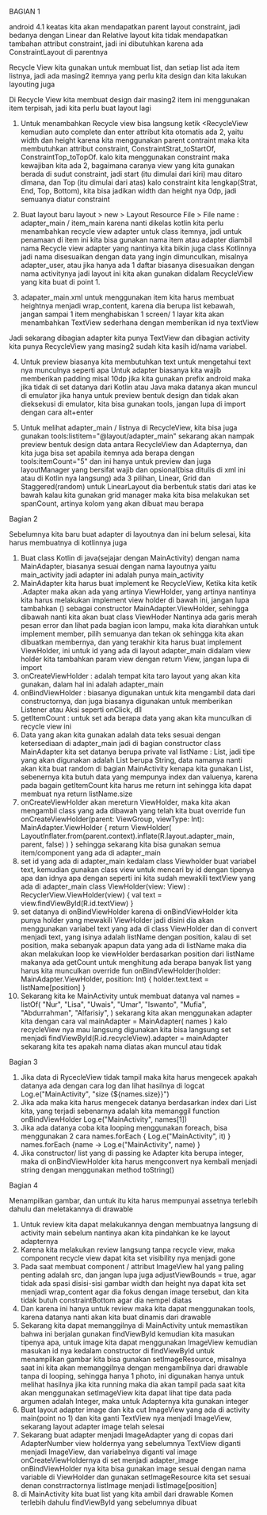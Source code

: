 BAGIAN 1

android 4.1 keatas kita akan mendapatkan parent layout constraint, jadi bedanya dengan Linear dan Relative layout
kita tidak mendapatkan tambahan attribut constraint, jadi ini dibutuhkan karena ada ConstraintLayout di parentnya

Recycle View kita gunakan untuk membuat list, dan setiap list ada item listnya, jadi ada masing2 itemnya yang perlu kita design dan kita lakukan layouting juga

Di Recycle View kita membuat design dair masing2 item ini menggunakan item terpisah, jadi kita perlu buat layout lagi

1. Untuk menambahkan Recycle view bisa langsung ketik <RecycleView kemudian auto complete dan enter
   attribut kita otomatis ada 2, yaitu width dan height
   karena kita menggunakan parent contraint maka kita membutuhkan attribut constraint, ConstraintStrat_toStartOf, ConstraintTop_toTopOf.
   kalo kita menggunakan constraint maka kewajiban kita ada 2, bagaimana caranya view yang kita gunakan berada di sudut constraint,
   jadi start (itu dimulai dari kiri) mau ditaro dimana, dan Top (itu dimulai dari atas)
   kalo constraint kita lengkap(Strat, End, Top, Bottom), kita bisa jadikan width dan height nya 0dp, jadi semuanya diatur constraint

2. Buat layout baru
   layout > new > Layout Resource File > File name : adapter_main / item_main
   karena nanti dikelas kotlin kita perlu menambahkan recycle view adapter untuk class itemnya,
   jadi untuk penamaan di item ini kita bisa gunakan nama item atau adapter diambil nama Recycle view adapter yang nantinya kita bikin juga class Kotlinnya
   jadi nama disesuaikan dengan data yang ingin dimunculkan, misalnya adapter_user, atau jika hanya ada 1 daftar biasanya disesuaikan dengan nama activitynya
   jadi layout ini kita akan gunakan didalam RecycleView yang kita buat di point 1.

3. adapater_main.xml
   untuk menggunakan item kita harus membuat heightnya menjadi wrap_content, karena dia berupa list kebawah, jangan sampai 1 item menghabiskan 1 screen/ 1 layar
   kita akan menambahkan TextView sederhana dengan memberikan id nya textView

Jadi sekarang dibagian adapter kita punya TextView dan dibagian activity kita punya RecycleView yang masing2 sudah kita kasih id/nama variabel.

4. Untuk preview biasanya kita membutuhkan text untuk mengetahui text nya munculnya seperti apa
   Untuk adapter biasanya kita wajib memberikan padding misal 10dp
   jika kita gunakan prefix android maka jika tidak di set datanya dari Kotlin atau Java maka datanya akan muncul di emulator
   jika hanya untuk preview bentuk design dan tidak akan dieksekusi di emulator, kita bisa gunakan tools, jangan lupa di import dengan cara alt+enter

5. Untuk melihat adapter_main / listnya di RecycleView, kita bisa juga gunakan tools:listitem="@layout/adapter_main"
   sekarang akan nampak preview bentuk design data antara RecycleView dan Adapternya,
   dan kita juga bisa set apabila itemnya ada berapa dengan tools:itemCount="5" dan ini hanya untuk preview
   dan juga layoutManager yang bersifat wajib dan opsional(bisa ditulis di xml ini atau di Kotlin nya langsung)
   ada 3 pilihan, Linear, Grid dan Staggered(random)
   untuk LinearLayout dia berbentuk statis dari atas ke bawah
   kalau kita gunakan grid manager maka kita bisa melakukan set spanCount, artinya kolom yang akan dibuat mau berapa


Bagian 2

Sebelumnya kita baru buat adapter di layoutnya dan ini belum selesai, kita harus membuatnya di kotlinnya juga

1. Buat class Kotlin di java(sejajar dengan MainActivity) dengan nama MainAdapter, biasanya sesuai dengan nama layoutnya yaitu main_activity
      jadi adapter ini adalah punya main_activity
2. MainAdapter
      kita harus buat implement ke RecycleView,
      Ketika kita ketik .Adapter maka akan ada <VH> yang artinya ViewHolder, yang artinya nantinya kita harus melakukan implement view holder di bawah ini, jangan lupa tambahkan () sebagai constructor
      MainAdapter.ViewHolder, sehingga dibawah nanti kita akan buat class ViewHoder
      Nantinya ada garis merah pesan error dan lihat pada bagian icon lampu, maka kita diarahkan untuk implement member, pilih semuanya dan tekan ok
      sehingga kita akan dibuatkan membernya, dan yang terakhir kita harus buat implement ViewHolder, ini untuk id yang ada di layout adapter_main
      didalam view holder kita tambahkan param view dengan return View, jangan lupa di import
3. onCreateViewHolder : adalah tempat kita taro layout yang akan kita gunakan, dalam hal ini adalah adapter_main
4. onBindViewHolder : biasanya digunakan untuk kita mengambil data dari constructornya, dan juga biasanya digunakan untuk memberikan Listener atau Aksi seperti onClick, dll
5. getItemCount : untuk set ada berapa data yang akan kita munculkan di recycle view ini 
6. Data yang akan kita gunakan adalah data teks sesuai dengan ketersediaan di adapter_main
      jadi di bagian constructor class MainAdapter kita set datanya berupa private val listName : List<String>, jadi tipe yang akan digunakan adalah List berupa String, data namanya nanti akan kita buat random di bagian MainActivity
      kenapa kita gunakan List, sebenernya kita butuh data yang mempunya index dan valuenya,
      karena pada bagain getItemCount kita harus me return int sehingga kita dapat membuat nya return listName.size
7. onCreateViewHolder akan mereturn ViewHolder, maka kita akan mengambil class yang ada dibawah yang telah kita buat
      override fun onCreateViewHolder(parent: ViewGroup, viewType: Int): MainAdapter.ViewHolder {
         return ViewHolder(
            LayoutInflater.from(parent.context).inflate(R.layout.adapter_main, parent, false)
         )
      }
      sehingga sekarang kita bisa gunakan semua item/component yang ada di adapter_main
8. set id yang ada di adapter_main kedalam class Viewholder
      buat variabel text, kemudian gunakan class view untuk mencari by id dengan tipenya apa dan idnya apa
      dengan seperti ini kita sudah mewakili textView yang ada di adapter_main
   class ViewHolder(view: View) : RecyclerView.ViewHolder(view) {
      val text = view.findViewById<TextView>(R.id.textView)
   }
9. set datanya di onBindViewHolder karena di onBindViewHolder kita punya holder yang mewakili ViewHolder
      jadi disini dia akan menggunakan variabel text yang ada di class ViewHolder dan di convert menjadi text, yang isinya adalah listName dengan position,
      kalau di set position, maka sebanyak apapun data yang ada di listName maka dia akan melakukan loop ke viewHolder berdasarkan position dari listName makanya ada getCount untuk menghitung ada berapa banyak list yang harus kita munculkan
   override fun onBindViewHolder(holder: MainAdapter.ViewHolder, position: Int) {
      holder.text.text = listName[position]
   }
10. Sekarang kita ke MainActivity untuk membuat datanya
    val names = listOf<String>(
       "Nur",
       "Lisa",
       "Uwais",
       "Umar",
       "Iswanto",
       "Mufia",
       "Abdurrahman",
       "Alfarisiy",
    )
      sekarang kita akan menggunakan adapter kita dengan cara
      val mainAdapter = MainAdapter( names )
      kalo recycleView nya mau langsung digunakan kita bisa langsung set menjadi findViewById<RecyclerView>(R.id.recycleView).adapter = mainAdapter
      sekarang kita tes apakah nama diatas akan muncul atau tidak


Bagian 3

1. Jika data di RycecleView tidak tampil maka kita harus mengecek apakah datanya ada dengan cara log dan lihat hasilnya di logcat
    Log.e("MainActivity", "size {${names.size}}")
2. Jika ada maka kita harus mengecek datanya berdasarkan index dari List kita, yang terjadi sebenarnya adalah kita memanggil function onBindViewHolder
    Log.e("MainActivity", names[1])
3. Jika ada datanya coba kita looping menggunakan foreach, bisa menggunakan 2 cara
   names.forEach {
       Log.e("MainActivity", it)
   }
   names.forEach {name ->
       Log.e("MainActivity", name)
   }
4. Jika constructor/ list yang di passing ke Adapter kita berupa integer, maka di onBindViewHolder kita harus mengconvert nya kembali menjadi string dengan menggunakan method toString()
    

Bagian 4

Menampilkan gambar, dan untuk itu kita harus mempunyai assetnya terlebih dahulu dan meletakannya di drawable

1. Untuk review kita dapat melakukannya dengan membuatnya langsung di activity main sebelum nantinya akan kita pindahkan ke ke layout adapternya
2. Karena kita melakukan review langsung tanpa recycle view, maka component recycle view dapat kita set visibility nya menjadi gone
3. Pada saat membuat component / attribut ImageView hal yang paling penting adalah src, dan jangan lupa juga adjustViewBounds = true, agar tidak ada spasi disisi-sisi gambar
    width dan height nya dapat kita set menjadi wrap_content agar dia fokus dengan image tersebut, dan kita tidak butuh constraintBottom agar dia nempel diatas
4. Dan karena ini hanya untuk review maka kita dapat menggunakan tools, karena datanya nanti akan kita buat dinamis dari drawable
5. Sekarang kita dapat memanggilnya di MainActivity untuk memastikan bahwa ini berjalan
    gunakan findViewById kemudian kita masukan tipenya apa, untuk image kita dapat menggunakan ImageView kemudian masukan id nya kedalam constructor di findViewById
    untuk menampilkan gambar kita bisa gunakan setImageResource, misalnya saat ini kita akan memanggilnya dengan mengambilnya dari drawable tanpa di looping, sehingga hanya 1 photo, ini digunakan hanya untuk melihat hasilnya
    jika kita running maka dia akan tampil
    pada saat kita akan menggunakan setImageView kita dapat lihat tipe data pada argumen adalah Integer, maka untuk Adapternya kita gunakan integer
6. Buat layout adapter image dan kita cut ImageView yang ada di activity main(point no 1) dan kita ganti TextView nya menjadi ImageView, sekarang layout adapter image telah selesai
7. Sekarang buat adapter menjadi ImageAdapter yang di copas dari AdapterNumber
        view holdernya yang sebelumnya TextView diganti menjadi ImageView, dan variabelnya diganti val image
        onCreateViewHoldernya di set menjadi adapter_image
        onBindViewHolder nya kita bisa gunakan image sesuai dengan nama variable di ViewHolder dan gunakan setImageResource kita set sesuai denan constrractornya listImage menjadi listImage[position]
8. di MainActivity kita buat list yang kita ambil dari drawable
        Komen terlebih dahulu findViewById yang sebelumnya dibuat
        
